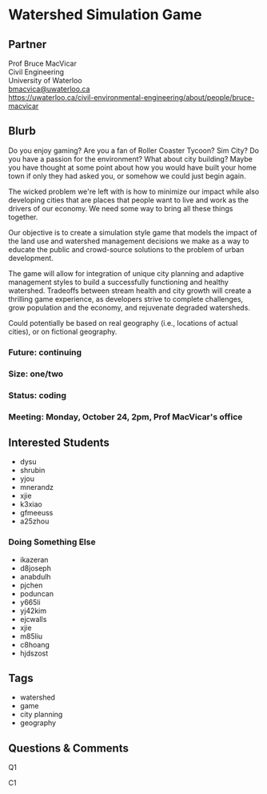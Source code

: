 # Watershed Simulation Game

## Partner

Prof Bruce MacVicar  
Civil Engineering  
University of Waterloo  
bmacvica@uwaterloo.ca  
https://uwaterloo.ca/civil-environmental-engineering/about/people/bruce-macvicar


## Blurb

Do you enjoy gaming? Are you a fan of Roller Coaster Tycoon? Sim City?
Do you have a passion for the environment? What about city building?
Maybe you have thought at some point about how you would have built
your home town if only they had asked you, or somehow we could just
begin again.  

The wicked problem we're left with is how to minimize our impact while
also developing cities that are places that people want to live and
work as the drivers of our economy.  We need some way to bring all
these things together.

Our objective is to create a simulation style game that models the
impact of the land use and watershed management decisions we make as a
way to educate the public and crowd-source solutions to the problem of
urban development.

The game will allow for integration of unique city planning and
adaptive management styles to build a successfully functioning and
healthy watershed. Tradeoffs between stream health and city growth
will create a thrilling game experience, as developers strive to
complete challenges, grow population and the economy, and rejuvenate
degraded watersheds.

Could potentially be based on real geography (i.e., locations of
actual cities), or on fictional geography.

### Future: continuing
### Size: one/two
### Status: coding
### Meeting: Monday, October 24, 2pm, Prof MacVicar's office

## Interested Students
* dysu
* shrubin
* yjou
* mnerandz
* xjie
* k3xiao
* gfmeeuss
* a25zhou
### Doing Something Else
* ikazeran
* d8joseph
* anabdulh
* pjchen
* poduncan
* y665li
* yj42kim
* ejcwalls
* xjie
* m85liu
* c8hoang
* hjdszost

## Tags
* watershed
* game
* city planning
* geography

## Questions & Comments

Q1

C1
